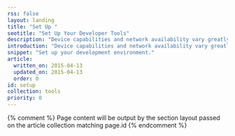 ```yaml
---
rss: false
layout: landing
title: "Set Up "
seotitle: "Set Up Your Developer Tools"
description: "Device capabilities and network availability vary greatly. Learn what you need in your development toolkit to build an experience that works great on any device."
introduction: "Device capabilities and network availability vary greatly. Learn what you need in your development toolkit to build an experience that works great on any device."
snippet: "Set up your development environment."
article:
  written_on: 2015-04-13
  updated_on: 2015-04-13
  order: 0
id: setup
collection: tools
priority: 0
---
```


{% comment %}
Page content will be output by the section layout passed on the article collection matching page.id
{% endcomment %}